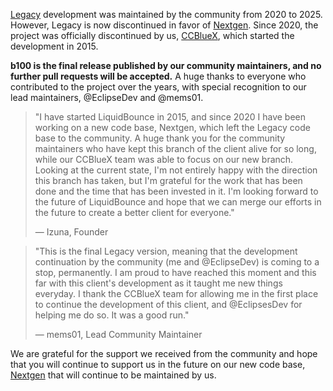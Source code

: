 [Legacy](https://github.com/CCBlueX/LiquidBounce/tree/legacy) development was maintained by the community from 2020 to 2025.
However, Legacy is now discontinued in favor of [Nextgen](https://github.com/CCBlueX/LiquidBounce/tree/nextgen).
Since 2020, the project was officially discontinued by us, [CCBlueX](https://ccbluex.net), which started the development in 2015.

**b100 is the final release published by our community maintainers, and no further pull requests will be accepted.**
A huge thanks to everyone who contributed to the project over the years, 
with special recognition to our lead maintainers, @EclipseDev and @mems01.

> "I have started LiquidBounce in 2015, and since 2020 I have been working on a new code base, Nextgen, which left the Legacy code base to the community.
> A huge thank you for the community maintainers who have kept this branch of the client alive for so long, while our CCBlueX team was able to focus on our new branch.
> Looking at the current state, I'm not entirely happy with the direction this branch has taken, but I'm grateful for the work that has been done and the time that has been invested in it.
> I'm looking forward to the future of LiquidBounce and hope that we can merge our efforts in the future to create a better client for everyone."
>
> — Izuna, Founder

> "This is the final Legacy version, meaning that the development continuation by the community (me and @EclipseDev) is coming to a stop, permanently.
> I am proud to have reached this moment and this far with this client's development as it taught me new things everyday.
> I thank the CCBlueX team for allowing me in the first place to continue the development of this client, and @EclipsesDev for helping me do so.
> It was a good run."
>
> — mems01, Lead Community Maintainer

We are grateful for the support we received from the community and hope that you will continue to support us in the future on our new code base, [Nextgen](https://github.com/CCBlueX/LiquidBounce/tree/nextgen) that will continue to be maintained by us.
